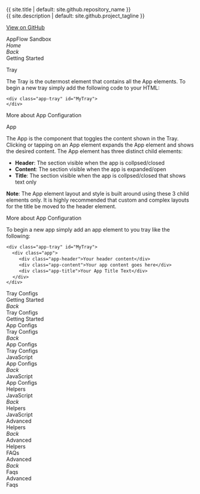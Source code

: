 <link rel="stylesheet" href="{{ site.baseurl }}/css/docs.css">
<link rel="stylesheet" type="text/css" href="//fonts.googleapis.com/css?family=Raleway" />
<div class="title">{{ site.title | default: site.github.repository_name }}</div>
<div class="description">{{ site.description | default: site.github.project_tagline }}</div>
<div class="section">

  <a href="{{ site.github.repository_url }}" class="btn btn-appflow">View on GitHub</a>
<div class="btn btn-appflow">AppFlow Sandbox</div>
<div class="btn btn-appflow"><i class="fa fa-home"><span class="fr">Home</span></i></div>
</div>
<div class="wrapper"> 
<div class="section app-tray app-size-auto">
  <div class="app" id="GettingStarted">
    <div class="app-header app-icon"><i class="fa fa-book"></i></div>
    <div class="app-content">
    <div class="col-xs-2 col-sm-1 app-close p-0"><i class="fa fa-chevron-left"><span class="fr">Back</span></i></div>
    <div class="col-xs-8 col-sm-10 fr fs-xxl p-0">Getting Started</div>
    <div class="col-xs-2 col-sm-1"></div>
    <div class="col-xs-12 text-left">
      <p class="fs-lg">Tray</p>
<p class="fs-md">The Tray is the outermost element that contains all the App elements. To begin a new tray simply add the following code to your HTML:</p>
<pre>
<code>&lt;div class=&quot;app-tray&quot; id=&quot;MyTray&quot;&gt;</code>
<code>&lt;/div&gt;</code>
</pre>
<div class="btn btn-appflow pull-right" data-toggle-app="#AppConfigs">More about App Configuration</div>

<p class="fs-lg">App</p>
<p class="fs-md">The App is the component that toggles the content shown in the Tray. Clicking or tapping on an App element expands the App element and shows the desired content. The App element has three distinct child elements:</p>
<ul class="fs-md">
  <li><strong>Header</strong>: The section visible when the app is collpsed/closed</li>
  <li><strong>Content</strong>: The section visible when the app is expanded/open</li>
  <li><strong>Title</strong>: The section visible when the app is collpsed/closed that shows text only</li>
</ul>

<p class="fs-md"><strong>Note</strong>: The App element layout and style is built around using these 3 child elements only. It is highly recommended that custom and complex layouts for the title be moved to the header element.</p>
<div class="btn btn-appflow pull-right" data-toggle-app="#AppConfigs">More about App Configuration</div>

<p class="fs-md">To begin a new app simply add an app element to you tray like the following:</p>
<pre>
<code>&lt;div class=&quot;app-tray&quot; id=&quot;MyTray&quot;&gt;</code>
 <code> &lt;div class=&quot;app&quot;&gt;</code>
    <code>&lt;div class=&quot;app-header&quot;&gt;Your header content&lt;/div&gt;</code>
    <code>&lt;div class=&quot;app-content&quot;&gt;Your app content goes here&lt;/div&gt;</code>
    <code>&lt;div class=&quot;app-title&quot;&gt;Your App Title Text&lt;/div&gt;</code>
  <code>&lt;/div&gt;</code>
<code>&lt;/div&gt;</code>
</pre>
    </div>
      <div class="col-xs-12">
        <div class="btn btn-appflow pull-right" data-toggle-app="#TrayConfigs">Tray Configs <i class="fa fa-arrow-circle-right"></i></div>
      </div>
    </div>
    <div class="app-title">Getting Started</div>
  </div>
  
  <div class="app" id="TrayConfigs">
    <div class="app-header app-icon"><i class="fa fa-cog"></i></div>
    <div class="app-content">
    <div class="col-xs-2 col-sm-1 app-close p-0"><i class="fa fa-chevron-left"><span class="fr">Back</span></i></div>
    <div class="col-xs-8 col-sm-10 fr fs-xxl p-0">Tray Configs</div>
    <div class="col-xs-2 col-sm-1"></div>
    <div class="col-xs-12"></div>
      <div class="col-xs-12">
        <div class="btn btn-appflow pull-left" data-toggle-app="#GettingStarted"><i class="fa fa-arrow-circle-left"></i> Getting Started              </div>
        <div class="btn btn-appflow pull-right" data-toggle-app="#AppConfigs">App Configs <i class="fa fa-arrow-circle-right"></i>             </div>
      </div>
    </div>
    <div class="app-title">Tray Configs</div>
  </div>
  
  <div class="app" id="AppConfigs">
    <div class="app-header app-icon"><span>
  <i class="fa fa-square"></i>
  <i class="fa fa-cogs fa-stack-0-5x fa-inverse-custom"></i>
</span></div>
    <div class="app-content">
    <div class="col-xs-2 col-sm-1 app-close p-0"><i class="fa fa-chevron-left"><span class="fr">Back</span></i></div>
    <div class="col-xs-8 col-sm-10 fr fs-xxl p-0">App Configs</div>
    <div class="col-xs-2 col-sm-1"></div>
    <div class="col-xs-12"></div>
      <div class="col-xs-12">
        <div class="btn btn-appflow pull-left" data-toggle-app="#TrayConfigs"><i class="fa fa-arrow-circle-left"></i> Tray Configs              </div>
        <div class="btn btn-appflow pull-right" data-toggle-app="#JavaScript">JavaScript <i class="fa fa-arrow-circle-right"></i>             </div>
      </div>
    </div>
    <div class="app-title">App Configs</div>
  </div>
  
  <div class="app" id="JavaScript">
    <div class="app-header app-icon"><i class="f-mfizz icon-javascript"></i></div>
    <div class="app-content">
    <div class="col-xs-2 col-sm-1 app-close p-0"><i class="fa fa-chevron-left"><span class="fr">Back</span></i></div>
    <div class="col-xs-8 col-sm-10 fr fs-xxl p-0">JavaScript</div>
    <div class="col-xs-2 col-sm-1"></div>
    <div class="col-xs-12"></div>
      <div class="col-xs-12">
        <div class="btn btn-appflow pull-left" data-toggle-app="#AppConfigs"><i class="fa fa-arrow-circle-left"></i> App Configs              </div>
        <div class="btn btn-appflow pull-right" data-toggle-app="#Helpers">Helpers <i class="fa fa-arrow-circle-right"></i>             </div>
      </div>
    </div>
    <div class="app-title">JavaScript</div>
  </div>
  
  <div class="app" id="Helpers">
    <div class="app-header app-icon"><i class="f-mfizz icon-css3"></i></div>
    <div class="app-content">
    <div class="col-xs-2 col-sm-1 app-close p-0"><i class="fa fa-chevron-left"><span class="fr">Back</span></i></div>
    <div class="col-xs-8 col-sm-10 fr fs-xxl p-0">Helpers</div>
    <div class="col-xs-2 col-sm-1"></div>
    <div class="col-xs-12"></div>
      <div class="col-xs-12">
        <div class="btn btn-appflow pull-left" data-toggle-app="#JavaScript"><i class="fa fa-arrow-circle-left"></i> JavaScript              </div>
        <div class="btn btn-appflow pull-right" data-toggle-app="#Advanced">Advanced <i class="fa fa-arrow-circle-right"></i>             </div>
      </div>
    </div>
    <div class="app-title">Helpers</div>
  </div>
  
  <div class="app" id="Advanced">
    <div class="app-header app-icon"><i class="fa fa-cogs"></i></div>
    <div class="app-content">
    <div class="col-xs-2 col-sm-1 app-close p-0"><i class="fa fa-chevron-left"><span class="fr">Back</span></i></div>
    <div class="col-xs-8 col-sm-10 fr fs-xxl p-0">Advanced</div>
    <div class="col-xs-2 col-sm-1"></div>
    <div class="col-xs-12"></div>
      <div class="col-xs-12">
        <div class="btn btn-appflow pull-left" data-toggle-app="#Helpers"><i class="fa fa-arrow-circle-left"></i> Helpers              </div>
        <div class="btn btn-appflow pull-right" data-toggle-app="#FAQs">FAQs <i class="fa fa-arrow-circle-right"></i>             </div>
      </div>
    </div>
    <div class="app-title">Advanced</div>
  </div>
  
  <div class="app" id="FAQs">
    <div class="app-header app-icon"><i class="fa fa-question-circle"></i></div>
    <div class="app-content">
    <div class="col-xs-2 col-sm-1 app-close p-0"><i class="fa fa-chevron-left"><span class="fr">Back</span></i></div>
    <div class="col-xs-8 col-sm-10 fr fs-xxl p-0">Faqs</div>
    <div class="col-xs-2 col-sm-1"></div>
    <div class="col-xs-12"></div>
      <div class="col-xs-12">
        <div class="btn btn-appflow pull-left" data-toggle-app="#Advanced"><i class="fa fa-arrow-circle-left"></i> Advanced              </div>
      </div>
    </div>
    <div class="app-title">Faqs</div>
  </div>
  
</div>

</div>

